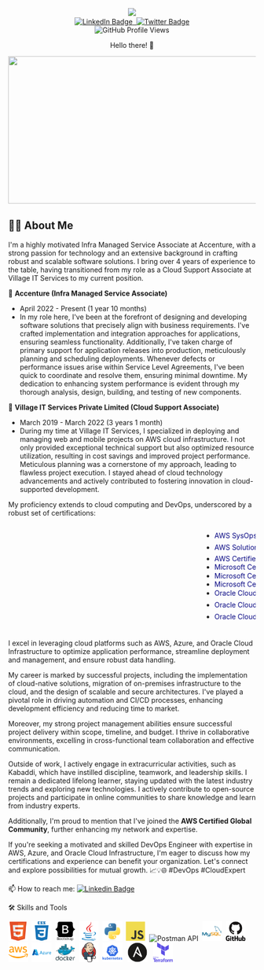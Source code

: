 <div id="header" align="center">
  <img src="https://media.giphy.com/media/M9gbBd9nbDrOTu1Mqx/giphy.gif" width="100"/>
  <div id="badges">
    <a href="https://www.linkedin.com/in/aarti-phalke/">
      <img src="https://img.shields.io/badge/LinkedIn-blue?style=for-the-badge&logo=linkedin&logoColor=white" alt="LinkedIn Badge"/>
    </a>
    <a href="https://leetcode.com/Reddi_Manikanta/">
      <img src="https://img.shields.io/badge/LeetCode-FFA116?style=for-the-badge&logo=leetcode&logoColor=white" alt "LeetCode Badge"/>
    </a>
    <a href="your-twitter-URL">
      <img src="https://img.shields.io/badge/Twitter-blue?style=for-the-badge&logo=twitter&logoColor=white" alt="Twitter Badge"/>
    </a>
  </div>
  <img src="https://komarev.com/ghpvc/?username=Reddi-Manikanta-Surya-Prasad&color=blueviolet" alt="GitHub Profile Views"/>

  Hello there! 👋
  <div align="center">
    <img src="https://media.giphy.com/media/dWesBcTLavkZuG35MI/giphy.gif" width="600" height="300"/>
  </div>
</div>

## :man_technologist: About Me
I'm a highly motivated Infra Managed Service Associate at Accenture, with a strong passion for technology and an extensive background in crafting robust and scalable software solutions. I bring over 4 years of experience to the table, having transitioned from my role as a Cloud Support Associate at Village IT Services to my current position.

🏢 **Accenture (Infra Managed Service Associate)**
- April 2022 - Present (1 year 10 months)
- In my role here, I've been at the forefront of designing and developing software solutions that precisely align with business requirements. I've crafted implementation and integration approaches for applications, ensuring seamless functionality. Additionally, I've taken charge of primary support for application releases into production, meticulously planning and scheduling deployments. Whenever defects or performance issues arise within Service Level Agreements, I've been quick to coordinate and resolve them, ensuring minimal downtime. My dedication to enhancing system performance is evident through my thorough analysis, design, building, and testing of new components.

🏢 **Village IT Services Private Limited (Cloud Support Associate)**
- March 2019 - March 2022 (3 years 1 month)
- During my time at Village IT Services, I specialized in deploying and managing web and mobile projects on AWS cloud infrastructure. I not only provided exceptional technical support but also optimized resource utilization, resulting in cost savings and improved project performance. Meticulous planning was a cornerstone of my approach, leading to flawless project execution. I stayed ahead of cloud technology advancements and actively contributed to fostering innovation in cloud-supported development.

My proficiency extends to cloud computing and DevOps, underscored by a robust set of certifications:

<marquee direction="left" behavior="scroll" scrollamount="5">
  <p>
<ul>
  <li><span style="color: #000080;">AWS SysOps Administrator - Associate 🛡️</span></li>
  <li><span style="color: #000080;">AWS Solutions Architect Associate 🏗️</span></li>
  <li><span style="color: #000080;">AWS Certified DevOps Engineer – Professional ⚙️</span></li>
  <li><span style="color: #000080;">Microsoft Certified: Azure Fundamentals 🌐</span></li>
  <li><span style="color: #000080;">Microsoft Certified: Azure Administrator Associate ⚙️</span></li>
  <li><span style="color: #000080;">Microsoft Certified: DevOps Engineer Expert ⚙️</span></li>
  <li><span style="color: #000080;">Oracle Cloud Infrastructure 2023 Certified Foundations Associate ☁️</span></li>
  <li><span style="color: #000080;">Oracle Cloud Data Management 2023 Certified Foundations Associate 📊</span></li>
  <li><span style="color: #000080;">Oracle Cloud Infrastructure 2023 Certified Developer Professional 🛠️</span></li>
</ul>
  </p>
</marquee>

I excel in leveraging cloud platforms such as AWS, Azure, and Oracle Cloud Infrastructure to optimize application performance, streamline deployment and management, and ensure robust data handling.

My career is marked by successful projects, including the implementation of cloud-native solutions, migration of on-premises infrastructure to the cloud, and the design of scalable and secure architectures. I've played a pivotal role in driving automation and CI/CD processes, enhancing development efficiency and reducing time to market.

Moreover, my strong project management abilities ensure successful project delivery within scope, timeline, and budget. I thrive in collaborative environments, excelling in cross-functional team collaboration and effective communication.

Outside of work, I actively engage in extracurricular activities, such as Kabaddi, which have instilled discipline, teamwork, and leadership skills. I remain a dedicated lifelong learner, staying updated with the latest industry trends and exploring new technologies. I actively contribute to open-source projects and participate in online communities to share knowledge and learn from industry experts.

Additionally, I'm proud to mention that I've joined the **AWS Certified Global Community**, further enhancing my network and expertise.

If you're seeking a motivated and skilled DevOps Engineer with expertise in AWS, Azure, and Oracle Cloud Infrastructure, I'm eager to discuss how my certifications and experience can benefit your organization. Let's connect and explore possibilities for mutual growth. 📈💡🌐 #DevOps #CloudExpert

📫 How to reach me: [![Linkedin Badge](https://img.shields.io/badge/-Reddi%20Manikanta%20Surya%20Prasad-blue?style=flat&logo=Linkedin&logoColor=white)](https://www.linkedin.com/in/manikantareddi/)




:hammer_and_wrench: Skills and Tools
<div>
  <img src="https://github.com/devicons/devicon/blob/master/icons/html5/html5-original.svg" title="HTML5" alt="HTML" width="40" height="40"/>&nbsp;
  <img src="https://github.com/devicons/devicon/blob/master/icons/css3/css3-plain-wordmark.svg"  title="CSS3" alt="CSS" width="40" height="40"/>&nbsp;
  <img src="https://github.com/devicons/devicon/blob/master/icons/bootstrap/bootstrap-plain-wordmark.svg"  title="Bootstrap" alt="Bootstrap" width="40" height="40"/>&nbsp;
  <img src="https://raw.githubusercontent.com/devicons/devicon/master/icons/java/java-original.svg" title="Java" alt="Java" width="40" height="40"/>&nbsp;
<img src="https://raw.githubusercontent.com/devicons/devicon/master/icons/python/python-original.svg" title="Python" alt="Python" width="40" height="40"/>&nbsp;
<img src="https://raw.githubusercontent.com/devicons/devicon/master/icons/javascript/javascript-original.svg" title="JavaScript" alt="JavaScript" width="40" height="40"/>&nbsp;
   <img src="https://cdn.worldvectorlogo.com/logos/postman.svg" title="Postman API" alt="Postman API" width="40" height="40"/>&nbsp;
  <img src="https://github.com/devicons/devicon/blob/master/icons/mysql/mysql-original-wordmark.svg" title="MySQL" alt="MySQL" width="40" height="40"/>&nbsp;
<img src="https://github.com/devicons/devicon/blob/master/icons/github/github-original-wordmark.svg" title="GitHub Pages" alt="GitHub Pages" width="40" height="40"/> &nbsp;
  <img src="https://github.com/devicons/devicon/blob/master/icons/amazonwebservices/amazonwebservices-plain-wordmark.svg" title="AWS" alt="AWS" width="40" height="40"/>&nbsp;
  <img src="https://github.com/devicons/devicon/blob/master/icons/azure/azure-original-wordmark.svg" title="Azure" alt="Azure" width="40" height="40"/>&nbsp;
  <img src="https://github.com/devicons/devicon/blob/master/icons/docker/docker-original-wordmark.svg" title="Docker" alt="Docker" width="40" height="40"/>&nbsp;
<img src="https://github.com/devicons/devicon/blob/master/icons/jenkins/jenkins-original.svg" title="Jenkins" alt="Jenkins" width="40" height="40"/>&nbsp;
<img src="https://github.com/devicons/devicon/blob/master/icons/kubernetes/kubernetes-plain-wordmark.svg" title="Kubernetes" alt="Kubernetes" width="40" height="40"/> &nbsp;
<img src="https://github.com/devicons/devicon/blob/master/icons/ansible/ansible-original.svg" title="Ansible" alt="Ansible" width="40" height="40"/> &nbsp;
<img src="https://github.com/devicons/devicon/blob/master/icons/terraform/terraform-plain-wordmark.svg" title="Terraform" alt="Terraform" width="40" height="40"/> &nbsp;


